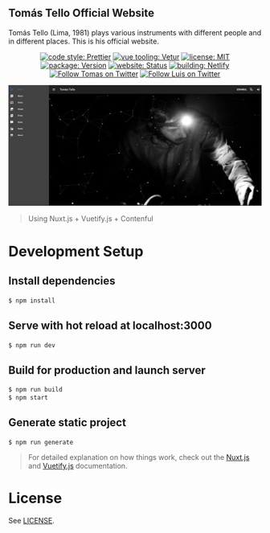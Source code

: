 
## Tomás Tello Official Website
Tomás Tello (Lima, 1981) plays various instruments with different people and in different places. This is his official website.

<p align="center">
<a href="https://prettier.io">
    <img alt="code style: Prettier" src="https://img.shields.io/badge/code_style-prettier-ff69b4.svg"></a>

<a href="https://github.com/vuejs/vetur">
    <img alt="vue tooling: Vetur" src="https://img.shields.io/badge/vue%20tooling-vetur-blue.svg"></a>
    
<a href="/LICENSE">
    <img alt="license: MIT" src="https://img.shields.io/github/license/zettai/test"></a>

<a href="/package.json">
    <img alt="package: Version" src="https://img.shields.io/github/package-json/v/zettai/tomas-tello"></a>
   
<a href="https://tomas-tello.stream">
   <img alt="website: Status"src="https://img.shields.io/website?url=https%3A%2F%2Ftomas-tello.stream" ></a>
    
<a href="https://www.netlify.com">
    <img alt="building: Netlify" src="https://img.shields.io/netlify/f01cec5f-b196-4e6e-a0fe-653d8fef406e" ></a>

<a href="https://twitter.com/shaolindelamor">
    <img alt="Follow Tomas on Twitter" src="https://img.shields.io/twitter/follow/shaolindelamor.svg"></a>
    
<a href="https://twitter.com/keinesvonuns">
    <img alt="Follow Luis on Twitter" src="https://img.shields.io/twitter/follow/keinesvonuns?style=social"></a>
</p>

![Screenshot](/static/screenshot.png)

> Using Nuxt.js + Vuetify.js + Contenful

# Development Setup

## Install dependencies
`$ npm install`

## Serve with hot reload at localhost:3000
`$ npm run dev`

## Build for production and launch server
```
$ npm run build
$ npm start
```

## Generate static project
`$ npm run generate`

> For detailed explanation on how things work, check out the [Nuxt.js](https://github.com/nuxt/nuxt.js) and [Vuetify.js](https://vuetifyjs.com/) documentation.


# License

See [LICENSE](LICENSE).
